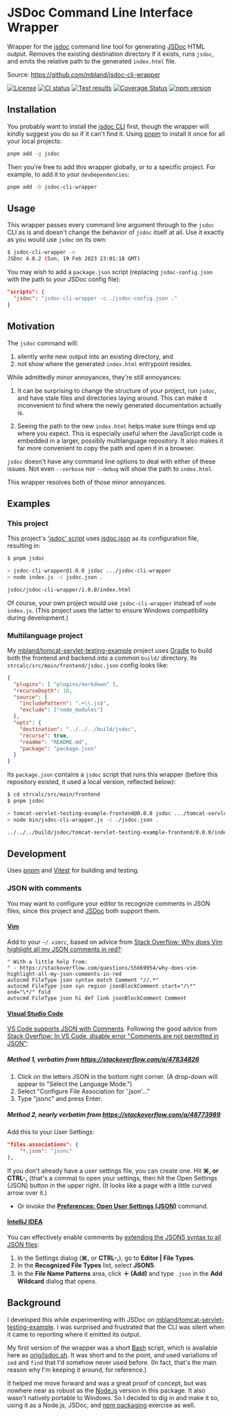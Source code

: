 # JSDoc Command Line Interface Wrapper

 Wrapper for the [jsdoc][cli] command line tool for generating [JSDoc][] HTML
 output. Removes the existing destination directory if it exists, runs `jsdoc`,
 and emits the relative path to the generated `index.html` file.

Source: <https://github.com/mbland/jsdoc-cli-wrapper>

[![License](https://img.shields.io/github/license/mbland/jsdoc-cli-wrapper.svg)](https://github.com/mbland/jsdoc-cli-wrapper/blob/main/LICENSE.txt)
[![CI status](https://github.com/mbland/jsdoc-cli-wrapper/actions/workflows/run-tests.yaml/badge.svg)](https://github.com/mbland/jsdoc-cli-wrapper/actions/workflows/run-tests.yaml?branch=main)
[![Test results](https://github.com/mbland/jsdoc-cli-wrapper/actions/workflows/publish-test-results.yaml/badge.svg)](https://github.com/mbland/jsdoc-cli-wrapper/actions/workflows/publish-test-results.yaml?branch=main)
[![Coverage Status](https://coveralls.io/repos/github/mbland/jsdoc-cli-wrapper/badge.svg?branch=main)][coveralls-jsdw]
[![npm version](https://badge.fury.io/js/jsdoc-cli-wrapper.svg)][npm-jsdw]

## Installation

You probably want to install the [jsdoc CLI][cli] first, though the wrapper will
kindly suggest you do so if it can't find it. Using [pnpm][] to install it once
for all your local projects:

```sh
pnpm add -g jsdoc
```

Then you're free to add this wrapper globally, or to a specific project. For
example, to add it to your `devDependencies`:

```sh
pnpm add -D jsdoc-cli-wrapper
```

## Usage

This wrapper passes every command line argument through to the `jsdoc` CLI as is
and doesn't change the behavior of `jsdoc` itself at all. Use it exactly as you
would use `jsdoc` on its own:

```sh
$ jsdoc-cli-wrapper -v
JSDoc 4.0.2 (Sun, 19 Feb 2023 23:01:18 GMT)
```

You may wish to add a `package.json` script (replacing `jsdoc-config.json` with
the path to your JSDoc config file):

```json
"scripts": {
  "jsdoc": "jsdoc-cli-wrapper -c ./jsdoc-config.json ."
}
```

## Motivation

The `jsdoc` command will:

1. silently write new output into an existing directory, and
2. not show where the generated `index.html` entrypoint resides.

While admittedly minor annoyances, they're still annoyances:

1. It can be surprising to change the structure of your project, run `jsdoc`,
   and have stale files and directories laying around. This can make it
   inconvenient to find where the newly generated documentation actually is.

2. Seeing the path to the new `index.html` helps make sure things end up where
   you expect. This is especially useful when the JavaScript code is embedded in
   a larger, possibly multilanguage repository. It also makes it far more
   convenient to copy the path and open it in a browser.

`jsdoc` doesn't have any command line options to deal with either of these
issues. Not even `--verbose` nor `--debug` will show the path to `index.html`.

This wrapper resolves both of those minor annoyances.

## Examples

### This project

This project's ['jsdoc' script](./package.json) uses [jsdoc.json](./jsdoc.json)
as its configuration file, resulting in:

```sh
$ pnpm jsdoc

> jsdoc-cli-wrapper@1.0.0 jsdoc .../jsdoc-cli-wrapper
> node index.js -c jsdoc.json .

jsdoc/jsdoc-cli-wrapper/1.0.0/index.html
```

Of course, your own project would use `jsdoc-cli-wrapper` instead of `node
index.js`. (This project uses the latter to ensure Windows compatibility during development.)

### Multilanguage project

My [mbland/tomcat-servlet-testing-example][] project uses [Gradle][] to build
both the frontend and backend into a common `build/` directory. Its
`strcalc/src/main/frontend/jsdoc.json` config looks like:

```json
{
  "plugins": [ "plugins/markdown" ],
  "recurseDepth": 10,
  "source": {
    "includePattern": ".+\\.js$",
    "exclude": ["node_modules"]
  },
  "opts": {
    "destination": "../../../build/jsdoc",
    "recurse": true,
    "readme": "README.md",
    "package": "package.json"
  }
}
```

Its `package.json` contains a `jsdoc` script that runs this wrapper (before this
repository existed, it used a local version, reflected below):

```sh
$ cd strcalc/src/main/frontend
$ pnpm jsdoc

> tomcat-servlet-testing-example-frontend@0.0.0 jsdoc .../tomcat-servlet-testing-example/strcalc/src/main/frontend
> node bin/jsdoc-cli-wrapper.js -c ./jsdoc.json .

../../../build/jsdoc/tomcat-servlet-testing-example-frontend/0.0.0/index.html
```

## Development

Uses [pnpm][] and [Vitest][] for building and testing.

### JSON with comments

You may want to configure your editor to recognize comments in JSON files, since
this project and [JSDoc][] both support them.

#### [Vim][]

Add to your `~/.vimrc`, based on advice from [Stack Overflow: Why does Vim
highlight all my JSON comments in red?][so-vim]:

```vim
" With a little help from:
" - https://stackoverflow.com/questions/55669954/why-does-vim-highlight-all-my-json-comments-in-red
autocmd FileType json syntax match Comment "//.*"
autocmd FileType json syn region jsonBlockComment start="/\*" end="\*/" fold
autocmd FileType json hi def link jsonBlockComment Comment
```

#### [Visual Studio Code][]

[VS Code supports JSON with Comments][vsc-jsonc]. Following the good advice from
[Stack Overflow: In VS Code, disable error "Comments are not permitted in
JSON"][so-vsc]:

##### Method 1, verbatim from <https://stackoverflow.com/a/47834826>

1. Click on the letters JSON in the bottom right corner. (A drop-down will
   appear to "Select the Language Mode.")
2. Select "Configure File Association for '.json'..."
3. Type "jsonc" and press Enter.

##### Method 2, nearly verbatim from <https://stackoverflow.com/a/48773989>

Add this to your User Settings:

```json
"files.associations": {
    "*.json": "jsonc"
},
```

If you don't already have a user settings file, you can create one. Hit
**&#8984;, or CTRL-,** (that's a comma) to open your settings, then hit
the Open Settings (JSON) button in the upper right. (It looks like a page with a
little curved arrow over it.)

- Or invoke the **[Preferences: Open User Settings (JSON)][vsc-settings]**
  command.

#### [IntelliJ IDEA][]

You can effectively enable comments by [extending the JSON5 syntax to all JSON
files][idea-json5]:

1. In the Settings dialog (**&#8984;,** or **CTRL-,**), go to **Editor | File
   Types**.
2. In the **Recognized File Types** list, select **JSON5**.
3. In the **File Name Patterns** area, click **&#65291; (Add)** and type `.json`
   in the **Add Wildcard** dialog that opens.

## Background

I developed this while experimenting with JSDoc on
[mbland/tomcat-servlet-testing-example][]. I was surprised and frustrated that
the CLI was silent when it came to reporting where it emitted its output.

My first version of the wrapper was a short [Bash][] script, which is available
here as [orig/jsdoc.sh](./orig/jsdoc.sh). It was short and to the point, and
used variations of `sed` and `find` that I'd somehow never used before. (In
fact, that's the main reason why I'm keeping it around, for reference.)

It helped me move forward and was a great proof of concept, but was nowhere near
as robust as the [Node.js][] version in this package. It also wasn't natively
portable to Windows. So I decided to dig in and make it so, using it as a
Node.js, JSDoc, and [npm packaging][] exercise as well.

[JSDoc]: https://jsdoc.app/
[cli]: https://github.com/jsdoc/jsdoc
[coveralls-jsdw]: https://coveralls.io/github/mbland/jsdoc-cli-wrapper?branch=main
[npm-jsdw]: https://www.npmjs.com/package/jsdoc-cli-wrapper
[pnpm]: https://pnpm.io/
[mbland/tomcat-servlet-testing-example]: https://github.com/mbland/tomcat-servlet-testing-example
[Gradle]: https://gradle.org/
[Vitest]: https://vitest.dev/
[Vim]: https://www.vim.org/
[so-vim]: https://stackoverflow.com/questions/55669954/why-does-vim-highlight-all-my-json-comments-in-red
[Visual Studio Code]: https://code.visualstudio.com/
[vsc-jsonc]: https://code.visualstudio.com/Docs/languages/json#_json-with-comments
[so-vsc]: https://stackoverflow.com/questions/47834825/in-vs-code-disable-error-comments-are-not-permitted-in-json
[vsc-settings]: https://code.visualstudio.com/docs/getstarted/settings#_settingsjson
[IntelliJ IDEA]: https://www.jetbrains.com/idea/
[idea-json5]: https://www.jetbrains.com/help/idea/json.html#ws_json_choose_version_procedure
[Bash]: https://www.gnu.org/software/bash/
[Node.js]: https://nodejs.org/
[npm packaging]: https://docs.npmjs.com/packages-and-modules
